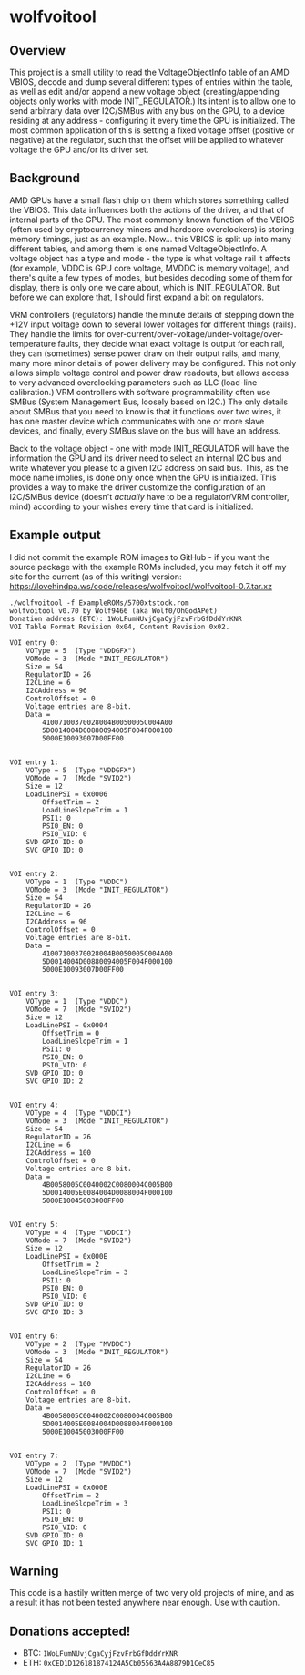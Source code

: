 # wolfvoitool

## Overview

This project is a small utility to read the VoltageObjectInfo table of an AMD VBIOS, decode and dump several different types of entries within the table, as well as edit and/or append a new voltage object (creating/appending objects only works with mode INIT_REGULATOR.) Its intent is to allow one to send arbitrary data over I2C/SMBus with any bus on the GPU, to a device residing at any address - configuring it every time the GPU is initialized. The most common application of this is setting a fixed voltage offset (positive or negative) at the regulator, such that the offset will be applied to whatever voltage the GPU and/or its driver set.

## Background

AMD GPUs have a small flash chip on them which stores something called the VBIOS. This data influences both the actions of the driver, and that of internal parts of the GPU. The most commonly known function of the VBIOS (often used by cryptocurrency miners and hardcore overclockers) is storing memory timings, just as an example. Now... this VBIOS is split up into many different tables, and among them is one named VoltageObjectInfo. A voltage object has a type and mode - the type is what voltage rail it affects (for example, VDDC is GPU core voltage, MVDDC is memory voltage), and there's quite a few types of modes, but besides decoding some of them for display, there is only one we care about, which is INIT_REGULATOR. But before we can explore that, I should first expand a bit on regulators.

VRM controllers (regulators) handle the minute details of stepping down the +12V input voltage down to several lower voltages for different things (rails). They handle the limits for over-current/over-voltage/under-voltage/over-temperature faults, they decide what exact voltage is output for each rail, they can (sometimes) sense power draw on their output rails, and many, many more minor details of power delivery may be configured. This not only allows simple voltage control and power draw readouts, but allows access to very advanced overclocking parameters such as LLC (load-line calibration.) VRM controllers with software programmability often use SMBus (System Management Bus, loosely based on I2C.) The only details about SMBus that you need to know is that it functions over two wires, it has one master device which communicates with one or more slave devices, and finally, every SMBus slave on the bus will have an address.

Back to the voltage object - one with mode INIT_REGULATOR will have the information the GPU and its driver need to select an internal I2C bus and write whatever you please to a given I2C address on said bus. This, as the mode name implies, is done only once when the GPU is initialized. This provides a way to make the driver customize the configuration of an I2C/SMBus device (doesn't *actually* have to be a regulator/VRM controller, mind) according to your wishes every time that card is initialized.

## Example output

I did not commit the example ROM images to GitHub - if you want the source package with the example ROMs included, you may fetch it off my site for the current (as of this writing) version: https://lovehindpa.ws/code/releases/wolfvoitool/wolfvoitool-0.7.tar.xz


```
./wolfvoitool -f ExampleROMs/5700xtstock.rom 
wolfvoitool v0.70 by Wolf9466 (aka Wolf0/OhGodAPet)
Donation address (BTC): 1WoLFumNUvjCgaCyjFzvFrbGfDddYrKNR
VOI Table Format Revision 0x04, Content Revision 0x02.

VOI entry 0:
	VOType = 5	(Type "VDDGFX")
	VOMode = 3	(Mode "INIT_REGULATOR")
	Size = 54
	RegulatorID = 26
	I2CLine = 6
	I2CAddress = 96
	ControlOffset = 0
	Voltage entries are 8-bit.
	Data = 
		41007100370028004B0050005C004A00
		5D0014004D00880094005F004F000100
		5000E10093007D00FF00


VOI entry 1:
	VOType = 5	(Type "VDDGFX")
	VOMode = 7	(Mode "SVID2")
	Size = 12
	LoadLinePSI = 0x0006
		OffsetTrim = 2
		LoadLineSlopeTrim = 1
		PSI1: 0
		PSI0_EN: 0
		PSI0_VID: 0
	SVD GPIO ID: 0
	SVC GPIO ID: 0


VOI entry 2:
	VOType = 1	(Type "VDDC")
	VOMode = 3	(Mode "INIT_REGULATOR")
	Size = 54
	RegulatorID = 26
	I2CLine = 6
	I2CAddress = 96
	ControlOffset = 0
	Voltage entries are 8-bit.
	Data = 
		41007100370028004B0050005C004A00
		5D0014004D00880094005F004F000100
		5000E10093007D00FF00


VOI entry 3:
	VOType = 1	(Type "VDDC")
	VOMode = 7	(Mode "SVID2")
	Size = 12
	LoadLinePSI = 0x0004
		OffsetTrim = 0
		LoadLineSlopeTrim = 1
		PSI1: 0
		PSI0_EN: 0
		PSI0_VID: 0
	SVD GPIO ID: 0
	SVC GPIO ID: 2


VOI entry 4:
	VOType = 4	(Type "VDDCI")
	VOMode = 3	(Mode "INIT_REGULATOR")
	Size = 54
	RegulatorID = 26
	I2CLine = 6
	I2CAddress = 100
	ControlOffset = 0
	Voltage entries are 8-bit.
	Data = 
		4B0058005C0040002C0080004C005B00
		5D0014005E0084004D0088004F000100
		5000E10045003000FF00


VOI entry 5:
	VOType = 4	(Type "VDDCI")
	VOMode = 7	(Mode "SVID2")
	Size = 12
	LoadLinePSI = 0x000E
		OffsetTrim = 2
		LoadLineSlopeTrim = 3
		PSI1: 0
		PSI0_EN: 0
		PSI0_VID: 0
	SVD GPIO ID: 0
	SVC GPIO ID: 3


VOI entry 6:
	VOType = 2	(Type "MVDDC")
	VOMode = 3	(Mode "INIT_REGULATOR")
	Size = 54
	RegulatorID = 26
	I2CLine = 6
	I2CAddress = 100
	ControlOffset = 0
	Voltage entries are 8-bit.
	Data = 
		4B0058005C0040002C0080004C005B00
		5D0014005E0084004D0088004F000100
		5000E10045003000FF00


VOI entry 7:
	VOType = 2	(Type "MVDDC")
	VOMode = 7	(Mode "SVID2")
	Size = 12
	LoadLinePSI = 0x000E
		OffsetTrim = 2
		LoadLineSlopeTrim = 3
		PSI1: 0
		PSI0_EN: 0
		PSI0_VID: 0
	SVD GPIO ID: 0
	SVC GPIO ID: 1
```

## Warning

This code is a hastily written merge of two very old projects of mine, and as a result it has not been tested anywhere near enough. Use with caution.


## Donations accepted!

- BTC: `1WoLFumNUvjCgaCyjFzvFrbGfDddYrKNR`
- ETH: `0xCED1D126181874124A5Cb05563A4A8879D1CeC85`
